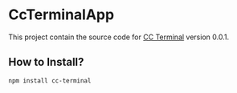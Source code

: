 # CcTerminalApp

This project contain the source code for [CC Terminal](https://www.npmjs.com/package/cc-terminal) version 0.0.1.


## How to Install?

```npm install cc-terminal ```
